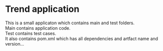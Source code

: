 # Trend application #

This is a small applicaton which contains main and test folders.  
Main contains application code.  
Test contains test cases.  
It also contains pom.xml which has all dependencies and artfact name and version...

